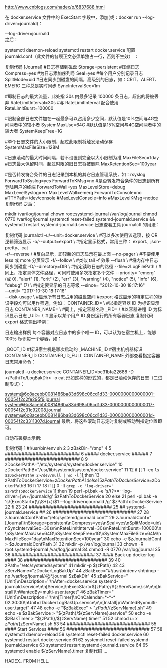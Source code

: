 

http://www.cnblogs.com/hadex/p/6837688.html



在 docker.service 文件中的 ExecStart 字段中，添加(或：docker run --log-driver=journald)：

--log-driver=journald \
之后：

systemctl daemon-reload
systemctl restart docker.service
配置 journald.conf（此文件的各项正文必须单独占一行，否则不生效） ：

复制代码
[Journal]
#日志存储到磁盘
Storage=persistent 
#压缩日志
Compress=yes 
#为日志添加序列号
Seal=yes 
#每个用户分别记录日志
SplitMode=uid 
#日志同步到磁盘的间隔，高级别的日志，如：CRIT、ALERT、EMERG 三种总是实时同步
SyncIntervalSec=1m 

#即制日志的最大流量，此处指 30s 内最多记录 100000 条日志，超出的将被丢弃
RateLimitInterval=30s 
#与 RateLimitInterval 配合使用
RateLimitBurst=100000

#限制全部日志文件加在一起最多可以占用多少空间，默认值是10%空间与4G空间两者中的较小者
SystemMaxUse=64G 
#默认值是15%空间与4G空间两者中的较大者
SystemKeepFree=1G 

#单个日志文件的大小限制，超过此限制将触发滚动保存
SystemMaxFileSize=128M 

#日志滚动的最大时间间隔，若不设置则完全以大小限制为准
MaxFileSec=1day
#日志最大保留时间，超过时限的旧日志将被删除
MaxRetentionSec=100year 

#是否转发符合条件的日志记录到本机的其它日志管理系统，如：rsyslog
ForwardToSyslog=yes 
ForwardToKMsg=no
#是否转发符合条件的日志到所有登陆用户的终端
ForwardToWall=yes 
MaxLevelStore=debug 
MaxLevelSyslog=err 
MaxLevelWall=emerg 
ForwardToConsole=no 
#TTYPath=/dev/console
#MaxLevelConsole=info
#MaxLevelKMsg=notice
复制代码
之后：

mkdir /var/log/journal
chown root:systemd-journal /var/log/journal
chmod 0770 /var/log/journal
systemctl reset-failed systemd-journald.service && systemctl restart systemd-journald.service
日志查看工具 journalctl 的用法：

复制代码
journalctl
    -u/--unit=docker.service \ #可以多次使用该选项，按 OR 逻辑筛选显示
    -o/--output=export \ #指定显示格式，常用三种： export、json-pretty、cat    
    -r/--reverse \ #反向显示，即较新的日志显示在最上面
    --no-pager \ #不要使用 less 或 more 分页显示
    -f/--follow \ #类似 tail -f 效果
    --flush \ #将内存中日志同步到磁盘
    -D/--directory=DIR \ #指定读取日志的路径
    --file=zLogFilePath \ #同上，指定具体文件路径，可同时使用多次指定多个文件
    --priority= "emerg" (或 0), "alert" (1), "crit" (2), "err" (3), "warning" (4), "notice" (5), "info" (6), "debug" (7) \ #指定要显示的日志等级
    --since= "2012-10-30 18:17:16" \
    --until= "2017-10-30 18:17:16" \
    --disk-usage \ #显示所有日志占用的磁盘空间
#export 格式显示的特定进程的标识字段均可以用作筛选，例如：
    CONTAINER_ID= \ #以指定容器 ID 为标识显示日志
    CONTAINER_NAME= \ #同上，指定容器名称
    _PID= \ #以容器进程 ID 为标识显示日志
    _UID= \ ＃显示以某个用户 ID 身份运行的所有容器日志
复制代码
export 格式输出样例：

 日志输出样例
每个容器对应日志中的多个唯一 ID，可以认为在宿主机上，能够 100％ 标识每一个容器，如：

_BOOT_ID    #标识宿主机是哪次启动的
_MACHINE_ID    #宿主机机器标识
CONTAINER_ID
CONTAINER_ID_FULL
CONTAINER_NAME
外部查看指定容器日志常用命令：

journalctl -u docker.service CONTAINER_ID=bc31bfa22688 -D </Path/To/LogBakDir> -o cat
形如这种的形式的，都是已滚动保存的日志（二进制形式）：

system@6c8acebb0081486ba83d698c06cd1d33-0000000000000001-00054f2c2fe295f9.journal
system@6c8acebb0081486ba83d698c06cd1d33-0000000000000017-00054f2c31c92008.journal
system@6c8acebb0081486ba83d698c06cd1d33-000000000000001d-00054f2c3311307d.journal
最后，将这些滚动日志定时复制或移动到指定位置即可。

自动布署脚本示例: 

复制代码
 1 #!/usr/bin/env sh
 2 
 3 zBakDir="/tmp"
 4 
 5 ###########################
 6 ##### docker.service ######
 7 ###########################
 8 
 9 zDockerPathA="/etc/systemd/system/docker.service"
10 zDockerPathB="/usr/lib/systemd/system/docker.service"
11 
12 if [[ 1 -eq `ls $zDockerPathA 2>/dev/null | wc -l` ]];then
13     zPathToDockerService=$zDockerPathA
14 else
15     zPathToDockerService=$zDockerPathB
16 fi
17 
18 if [[ 0 -lt `grep -c 'log-driver=' $zPathToDockerService` ]];then
19     perl -pi.bak -e 's/(?<=--log-driver=)\w+/journald/g' $zPathToDockerService
20 else
21     perl -pi.bak -e 's/(ExecStart=(\/\S+)+)/$1 --log-driver=journald /g' $zPathToDockerService
22 fi
23 
24 ##############################
25 ## systemd-journald.service ##
26 ##############################
27 
28 zJournaldConfPath="/etc/systemd/journald.conf"
29 zJournaldConf="[Journal]\nStorage=persistent\nCompress=yes\nSeal=yes\nSplitMode=uid\nSyncIntervalSec=30s\n\nRateLimitInterval=30s\nRateLimitBurst=100000\n\nSystemMaxUse=64G\nSystemKeepFree=1G\nSystemMaxFileSize=64M\nMaxFileSec=1day\nMaxRetentionSec=100year"
30 echo -e $zJournaldConf > $zJournaldConfPath
31 
32 mkdir -p /var/log/journal
33 chown -R root:systemd-journal /var/log/journal
34 chmod -R 0770 /var/log/journal
35 
36 ##############################
37 ####  Back up docker log  ####
38 ##############################
39 
40 zPath="/etc/systemd/system"
41 mkdir -p ${zPath}
42 
43 zServName="zDockerLogBakUp"
44 zBakExec="#!/usr/bin/env sh\n\ncp -np /var/log/journal/*/*@*.journal $zBakDir"
45 zBakService="[Unit]\nDescription=''\nAfter=docker.service systemd-journald.service\n\n[Service]\nExecStart=${zPath}/${zServName}.sh\n\n[Install]\nWantedBy=multi-user.target"
46 zBakTimer="[Unit]\nDescription=''\n\n[Timer]\nOnCalendar=*-*-* 02:30:00\nUnit=zDockerLogBakUp.service\n\n[Install]\nWantedBy=multi-user.target"
47 
48 echo -e "$zBakExec" > "${zPath}/${zServName}.sh"
49 echo -e $zBakService > "${zPath}/${zServName}.service"
50 echo -e $zBakTimer > "${zPath}/${zServName}.timer"
51 
52 chmod u+x ${zPath}/${zServName}.sh
53 
54 ##############################
55 ####    Start Services    ####
56 ##############################
57 
58 systemctl daemon-reload
59 systemctl reset-failed docker.service
60 systemctl restart docker.service
61 
62 systemctl reset-failed systemd-journald.service
63 systemctl restart systemd-journald.service
64 
65 systemctl enable ${zServName}.timer
复制代码
...

HADEX_ FROM HELL.
